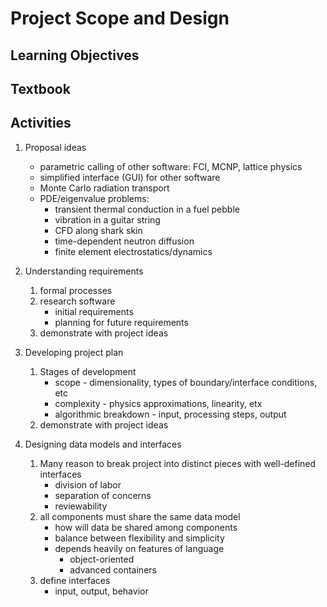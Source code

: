 # Project Scope and Design

## Learning Objectives

## Textbook

## Activities

1. Proposal ideas
   * parametric calling of other software: FCI, MCNP, lattice physics
   * simplified interface (GUI) for other software
   * Monte Carlo radiation transport
   * PDE/eigenvalue problems:
      * transient thermal conduction in a fuel pebble
      * vibration in a guitar string
      * CFD along shark skin
      * time-dependent neutron diffusion
      * finite element electrostatics/dynamics

1. Understanding requirements
   1. formal processes
   1. research software
      * initial requirements
      * planning for future requirements
   1. demonstrate with project ideas
       

1. Developing project plan
   1. Stages of development
      * scope - dimensionality, types of boundary/interface conditions, etc
      * complexity - physics approximations, linearity, etx
      * algorithmic breakdown - input, processing steps, output
   1. demonstrate with project ideas

1. Designing data models and interfaces
   1. Many reason to break project into distinct pieces with well-defined
      interfaces
      * division of labor
      * separation of concerns
      * reviewability
   1. all components must share the same data model
      * how will data be shared among components
      * balance between flexibility and simplicity
      * depends heavily on features of language
        * object-oriented
        * advanced containers
   1. define interfaces
      * input, output, behavior

